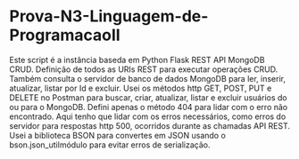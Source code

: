 # Prova-N3-Linguagem-de-ProgramacaoII

Este script é a instância baseda em Python Flask REST API MongoDB CRUD. 
Definição de todos as URIs REST para executar operações CRUD.
Também consulta o servidor de banco de dados MongoDB para ler, inserir, atualizar, listar por Id e excluir.
Usei os métodos http GET, POST, PUT e DELETE no Postman para buscar, criar, atualizar, listar e excluir usuários do ou para o MongoDB.
Defini apenas o método 404 para lidar com o erro não encontrado. 
Aqui tenho que  lidar com os erros necessários, como erros do servidor para respostas http 500, ocorridos durante as chamadas API REST.
Usei a biblioteca BSON para convertes em JSON usando o bson.json_utilmódulo para evitar erros de serialização.
